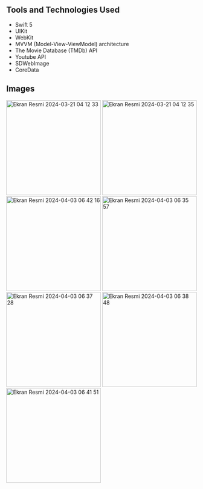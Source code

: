 ## Tools and Technologies Used

- Swift 5
- UIKit
- WebKit
- MVVM (Model-View-ViewModel) architecture
- The Movie Database (TMDb) API
- Youtube API
- SDWebImage
- CoreData

## Images

<img width="250" alt="Ekran Resmi 2024-03-21 04 12 33" src="https://github.com/erenoske/NetflixClone/assets/108978390/21500bf2-5542-47e9-9fa9-44300d9e7073">
<img width="250" alt="Ekran Resmi 2024-03-21 04 12 35" src="https://github.com/erenoske/NetflixClone/assets/108978390/f9cdbf77-1f31-4235-8cda-c7cb472725a1">
<img width="250" alt="Ekran Resmi 2024-04-03 06 42 16" src="https://github.com/erenoske/NetflixClone/assets/108978390/d9aac1cc-b22b-4941-b14f-e3f2f7e11b05">
<img width="250" alt="Ekran Resmi 2024-04-03 06 35 57" src="https://github.com/erenoske/NetflixClone/assets/108978390/2ebe0270-1009-46f4-9203-6b19c633ef19">
<img width="250" alt="Ekran Resmi 2024-04-03 06 37 28" src="https://github.com/erenoske/NetflixClone/assets/108978390/ef570002-ca12-4c7f-b08e-b7bc56fab14d">
<img width="250" alt="Ekran Resmi 2024-04-03 06 38 48" src="https://github.com/erenoske/NetflixClone/assets/108978390/1fe48f0c-691f-4fdc-83b2-dd7855823a87">
<img width="250" alt="Ekran Resmi 2024-04-03 06 41 51" src="https://github.com/erenoske/NetflixClone/assets/108978390/68c46188-1265-4f9b-bc80-94676a90a6cf">

